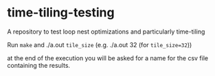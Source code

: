 # time-tiling-testing
A repository to test loop nest optimizations and particularly time-tiling

Run `make`
and ./a.out `tile_size` (e.g. ./a.out 32 (for `tile_size=32`))

at the end of the execution you will be asked for a name for the csv file containing the results.
